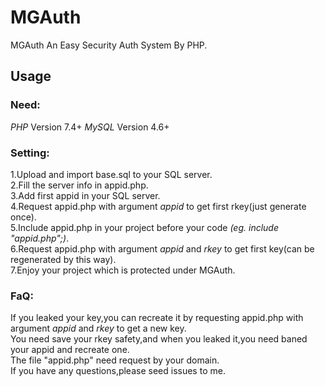 # MGAuth  
MGAuth An Easy Security Auth System By PHP.  
  
## Usage 
### Need:  
*PHP* Version 7.4+ *MySQL* Version 4.6+  
### Setting:  
1.Upload and import base.sql to your SQL server.  
2.Fill the server info in appid.php.  
3.Add first appid in your SQL server.  
4.Request appid.php with argument *appid* to get first rkey(just generate once).  
5.Include appid.php in your project before your code *(eg. include "appid.php";)*.  
6.Request appid.php with argument *appid* and *rkey* to get first key(can be regenerated by this way).  
7.Enjoy your project which is protected under MGAuth.  
### FaQ:  
If you leaked your key,you can recreate it by requesting appid.php with argument *appid* and *rkey* to get a  new key.  
You need save your rkey safety,and when you leaked it,you need baned your appid and recreate one.  
The file "appid.php" need request by your domain.  
If you have any questions,please seed issues to me.  
